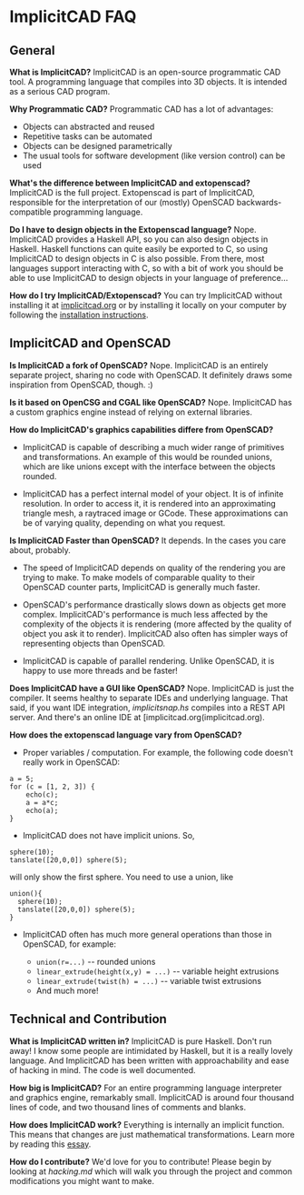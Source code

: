ImplicitCAD FAQ
================

General
-------

**What is ImplicitCAD?** ImplicitCAD is an open-source programmatic CAD tool. A programming language that compiles into 3D objects. It is intended as a serious CAD program.

**Why Programmatic CAD?** Programmatic CAD has a lot of advantages:

* Objects can abstracted and reused
* Repetitive tasks can be automated
* Objects can be designed parametrically
* The usual tools for software development (like version control) can be used

**What's the difference between ImplicitCAD and extopenscad?** ImplicitCAD is the full project. Extopenscad is part of ImplicitCAD, responsible for the interpretation of our (mostly) OpenSCAD backwards-compatible programming language.

**Do I have to design objects in the Extopenscad language?** Nope. ImplicitCAD provides a Haskell API, so you can also design objects in Haskell. Haskell functions can quite easily be exported to C, so using ImplicitCAD to design objects in C is also possible. From there, most languages support interacting with C, so with a bit of work you should be able to use ImplicitCAD to design objects in your language of preference...

**How do I try ImplicitCAD/Extopenscad?** You can try ImplicitCAD without installing it at [implicitcad.org](http://implicitcad.org) or by installing it locally on your computer by following the [installation instructions](http://github.com/colah/ImplicitCAD/).

ImplicitCAD and OpenSCAD
-------------------------

**Is ImplicitCAD a fork of OpenSCAD?** Nope. ImplicitCAD is an entirely separate project, sharing no code with OpenSCAD. It definitely draws some inspiration from OpenSCAD, though. :)

**Is it based on OpenCSG and CGAL like OpenSCAD?** Nope. ImplicitCAD has a custom graphics engine instead of relying on external libraries.

**How do ImplicitCAD's graphics capabilities differe from OpenSCAD?**

* ImplicitCAD is capable of describing a much wider range of primitives and transformations. An example of this would be rounded unions, which are like unions except with the interface between the objects rounded.

* ImplicitCAD has a perfect internal model of your object. It is of infinite resolution. In order to access it, it is rendered into an approximating triangle mesh, a raytraced image or GCode. These approximations can be of varying quality, depending on what you request.

**Is ImplicitCAD Faster than OpenSCAD?** It depends. In the cases you care about, probably.

* The speed of ImplicitCAD depends on quality of the rendering you are trying to make. To make models of comparable quality to their OpenSCAD counter parts, ImplicitCAD is generally much faster.

* OpenSCAD's performance drastically slows down as objects get more complex. ImplicitCAD's performance is much less affected by the complexity of the objects it is rendering (more affected by the quality of object you ask it to render). ImplicitCAD also often has simpler ways of representing objects than OpenSCAD.

* ImplicitCAD is capable of parallel rendering. Unlike OpenSCAD, it is happy to use more threads and be faster!

**Does ImplicitCAD have a GUI like OpenSCAD?** Nope. ImplicitCAD is just the compiler. It seems healthy to separate IDEs and underlying language. That said, if you want IDE integration, *implicitsnap.hs* compiles into a REST API server. And there's an online IDE at [implicitcad.org(implicitcad.org).

**How does the extopenscad language vary from OpenSCAD?**

* Proper variables / computation. For example, the following code doesn't really work in OpenSCAD:

```
a = 5;
for (c = [1, 2, 3]) {
    echo(c);
    a = a*c;
    echo(a);
}
```

* ImplicitCAD does not have implicit unions. So,

```
sphere(10);
tanslate([20,0,0]) sphere(5);
```

will only show the first sphere. You need to use a union, like

```
union(){
  sphere(10);
  tanslate([20,0,0]) sphere(5);
}
```

* ImplicitCAD often has much more general operations than those in OpenSCAD, for example:

  * `union(r=...)` -- rounded unions
  * `linear_extrude(height(x,y) = ...)` -- variable height extrusions
  * `linear_extrude(twist(h) = ...)` -- variable twist extrusions
  * And much more! 


Technical and Contribution
--------------------------

**What is ImplicitCAD written in?** ImplicitCAD is pure Haskell. Don't run away! I know some people are intimidated by Haskell, but it is a really lovely language. And ImplicitCAD has been written with approachability and ease of hacking in mind. The code is well documented.

**How big is ImplicitCAD?** For an entire programming language interpreter and graphics engine, remarkably small. ImplicitCAD is around four thousand lines of code, and two thousand lines of comments and blanks.

**How does ImplicitCAD work?** Everything is internally an implicit function. This means that changes are just mathematical transformations. Learn more by reading this [essay](http://christopherolah.wordpress.com/2011/11/06/manipulation-of-implicit-functions-with-an-eye-on-cad/).

**How do I contribute?** We'd love for you to contribute! Please begin by looking at *hacking.md* which will walk you through the project and common modifications you might want to make.

